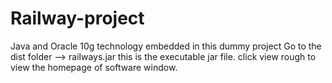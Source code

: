 # Railway-project
Java and Oracle 10g technology embedded in this dummy project
Go to the dist folder --> railways.jar
this is the executable jar file.
click view rough to view the homepage of software window.
